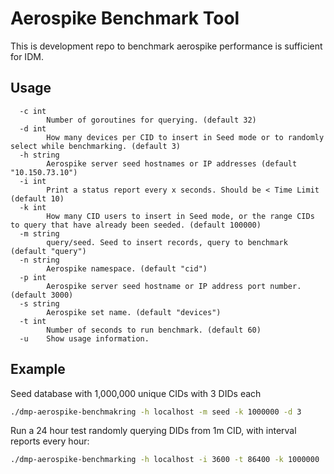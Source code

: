 # Aerospike Benchmark Tool
This is development repo to benchmark aerospike performance is sufficient for IDM.

## Usage
```
  -c int
        Number of goroutines for querying. (default 32)
  -d int
        How many devices per CID to insert in Seed mode or to randomly select while benchmarking. (default 3)
  -h string
        Aerospike server seed hostnames or IP addresses (default "10.150.73.10")
  -i int
        Print a status report every x seconds. Should be < Time Limit (default 10)
  -k int
        How many CID users to insert in Seed mode, or the range CIDs to query that have already been seeded. (default 100000)
  -m string
        query/seed. Seed to insert records, query to benchmark (default "query")
  -n string
        Aerospike namespace. (default "cid")
  -p int
        Aerospike server seed hostname or IP address port number. (default 3000)
  -s string
        Aerospike set name. (default "devices")
  -t int
        Number of seconds to run benchmark. (default 60)
  -u    Show usage information.
```
  
## Example
Seed database with 1,000,000 unique CIDs with 3 DIDs each
```bash
./dmp-aerospike-benchmakring -h localhost -m seed -k 1000000 -d 3
```

Run a 24 hour test randomly querying DIDs from 1m CID, with interval reports every hour:
```bash
./dmp-aerospike-benchmarking -h localhost -i 3600 -t 86400 -k 1000000
```
